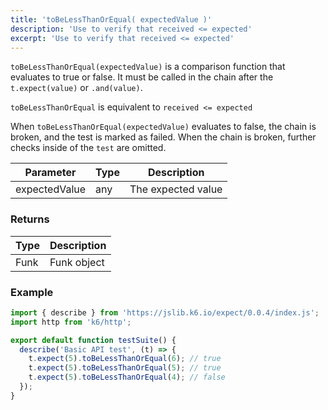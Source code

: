 ```yaml
---
title: 'toBeLessThanOrEqual( expectedValue )'
description: 'Use to verify that received <= expected'
excerpt: 'Use to verify that received <= expected'
---
```


`toBeLessThanOrEqual(expectedValue)` is a comparison function that evaluates to true or false. It must be called in the chain after the `t.expect(value)` or `.and(value)`. 

`toBeLessThanOrEqual` is equivalent to `received <= expected`

When `toBeLessThanOrEqual(expectedValue)` evaluates to false, the chain is broken, and the test is marked as failed. When the chain is broken, further checks inside of the `test` are omitted. 



| Parameter      | Type   | Description                                                                          |
| -------------- | ------ | ------------------------------------------------------------------------------------ |
| expectedValue  | any    | The expected value |


### Returns

| Type   | Description                     |
| ------ | ------------------------------- |
| Funk   | Funk object |

### Example

<CodeGroup labels={[]}>

```javascript
import { describe } from 'https://jslib.k6.io/expect/0.0.4/index.js';
import http from 'k6/http';

export default function testSuite() {
  describe('Basic API test', (t) => {
    t.expect(5).toBeLessThanOrEqual(6); // true
    t.expect(5).toBeLessThanOrEqual(5); // true
    t.expect(5).toBeLessThanOrEqual(4); // false
  });
}
```

</CodeGroup>
